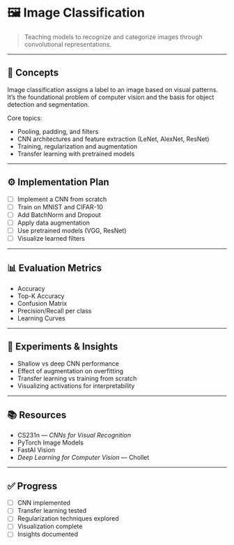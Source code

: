# 🖼️ Image Classification

> Teaching models to recognize and categorize images through convolutional representations.

---

## 🧩 Concepts

Image classification assigns a label to an image based on visual patterns.  
It’s the foundational problem of computer vision and the basis for object detection and segmentation.

Core topics:
- Pooling, padding, and filters  
- CNN architectures and feature extraction (LeNet, AlexNet, ResNet)  
- Training, regularization and augmentation  
- Transfer learning with pretrained models

--- 

## ⚙️ Implementation Plan

- [ ] Implement a CNN from scratch  
- [ ] Train on MNIST and CIFAR-10  
- [ ] Add BatchNorm and Dropout  
- [ ] Apply data augmentation  
- [ ] Use pretrained models (VGG, ResNet)  
- [ ] Visualize learned filters  

---

## 📊 Evaluation Metrics

- Accuracy  
- Top-K Accuracy  
- Confusion Matrix  
- Precision/Recall per class  
- Learning Curves  

---

## 🧪 Experiments & Insights

- Shallow vs deep CNN performance  
- Effect of augmentation on overfitting  
- Transfer learning vs training from scratch  
- Visualizing activations for interpretability  

---

## 📚 Resources

- CS231n — *CNNs for Visual Recognition*  
- PyTorch Image Models  
- FastAI Vision  
- *Deep Learning for Computer Vision* — Chollet  

---

## ✅ Progress

- [ ] CNN implemented  
- [ ] Transfer learning tested  
- [ ] Regularization techniques explored  
- [ ] Visualization complete  
- [ ] Insights documented  
